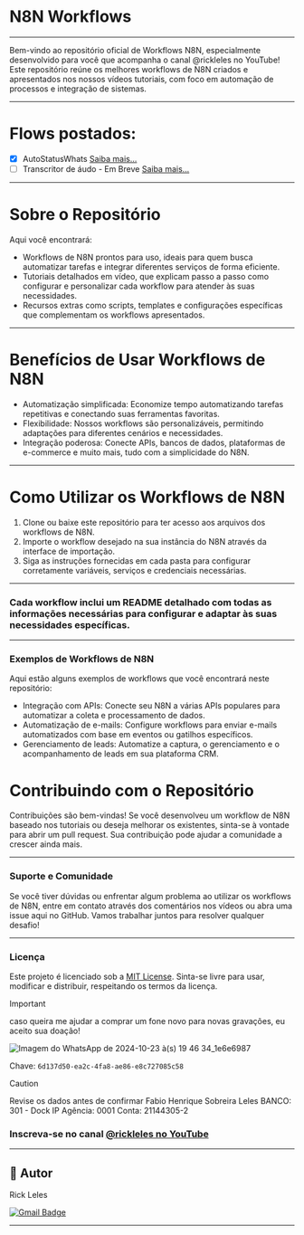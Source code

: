 # N8N Workflows 
---
Bem-vindo ao repositório oficial de Workflows N8N, especialmente desenvolvido para você que acompanha o canal @rickleles no YouTube! Este repositório reúne os melhores workflows de N8N criados e apresentados nos nossos vídeos tutoriais, com foco em automação de processos e integração de sistemas.

---
# Flows postados:
 - [x] AutoStatusWhats [Saiba mais...](https://github.com/fleles324/n8n-Workflows/blob/main/StatusWhatsApp.md)
 - [ ] Transcritor de áudo - Em Breve [Saiba mais...](https://github.com/fleles324/n8n-Workflows/blob/main/Transcritor.md)
  
---     
# Sobre o Repositório
Aqui você encontrará:

* Workflows de N8N prontos para uso, ideais para quem busca automatizar tarefas e integrar diferentes serviços de forma eficiente.
* Tutoriais detalhados em vídeo, que explicam passo a passo como configurar e personalizar cada workflow para atender às suas necessidades.
* Recursos extras como scripts, templates e configurações específicas que complementam os workflows apresentados.

---
# Benefícios de Usar Workflows de N8N
* Automatização simplificada: Economize tempo automatizando tarefas repetitivas e conectando suas ferramentas favoritas.
* Flexibilidade: Nossos workflows são personalizáveis, permitindo adaptações para diferentes cenários e necessidades.
* Integração poderosa: Conecte APIs, bancos de dados, plataformas de e-commerce e muito mais, tudo com a simplicidade do N8N.

---
# Como Utilizar os Workflows de N8N
1. Clone ou baixe este repositório para ter acesso aos arquivos dos workflows de N8N.
2. Importe o workflow desejado na sua instância do N8N através da interface de importação.
3. Siga as instruções fornecidas em cada pasta para configurar corretamente variáveis, serviços e credenciais necessárias.

---
### Cada workflow inclui um README detalhado com todas as informações necessárias para configurar e adaptar às suas necessidades específicas.

---
### Exemplos de Workflows de N8N
Aqui estão alguns exemplos de workflows que você encontrará neste repositório:

* Integração com APIs: Conecte seu N8N a várias APIs populares para automatizar a coleta e processamento de dados.
* Automatização de e-mails: Configure workflows para enviar e-mails automatizados com base em eventos ou gatilhos específicos.
* Gerenciamento de leads: Automatize a captura, o gerenciamento e o acompanhamento de leads em sua plataforma CRM.

# Contribuindo com o Repositório
Contribuições são bem-vindas! Se você desenvolveu um workflow de N8N baseado nos tutoriais ou deseja melhorar os existentes, sinta-se à vontade para abrir um pull request. Sua contribuição pode ajudar a comunidade a crescer ainda mais.

---
### Suporte e Comunidade
Se você tiver dúvidas ou enfrentar algum problema ao utilizar os workflows de N8N, entre em contato através dos comentários nos vídeos ou abra uma issue aqui no GitHub. Vamos trabalhar juntos para resolver qualquer desafio!

---
### Licença
Este projeto é licenciado sob a [MIT License](https://github.com/gabriel-g2n/workflows/blob/main/LICENSE). Sinta-se livre para usar, modificar e distribuir, respeitando os termos da licença.

> [!IMPORTANT]
> caso queira me ajudar a comprar um fone novo para novas gravações, eu aceito sua doação!

![Imagem do WhatsApp de 2024-10-23 à(s) 19 46 34_1e6e6987](https://github.com/user-attachments/assets/1ffde69f-e48d-4fc0-86a5-7994719e10c4)

Chave: `6d137d50-ea2c-4fa8-ae86-e8c727085c58`

> [!CAUTION]
> Revise os dados antes de confirmar
> Fabio Henrique Sobreira Leles
> BANCO: 301 - Dock IP
> Agência: 0001
> Conta: 21144305-2


### Inscreva-se no canal [@rickleles no YouTube](https://www.youtube.com/channel/UCRtctFKjrilIhyX-fQ_B3Jg?sub_confirmation=1)

---
## 🦸 Autor


Rick Leles</a>
 <br />
 
[![Gmail Badge](https://img.shields.io/badge/-fleles324@gmail.com-c14438?style=flat-square&logo=Gmail&logoColor=white&link=mailto:mthalvarez2005@gmail.com)](mailto:mthalvarez2005@gmail.com)

---
